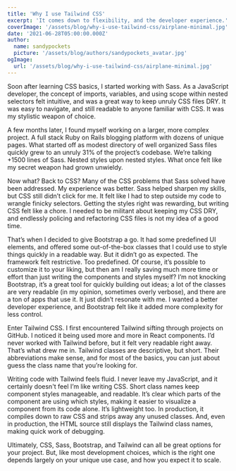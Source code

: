 ```yaml
---
title: 'Why I use Tailwind CSS'
excerpt: 'It comes down to flexibility, and the developer experience.'
coverImage: '/assets/blog/why-i-use-tailwind-css/airplane-minimal.jpg'
date: '2021-06-28T05:00:00.000Z'
author:
  name: sandypockets
  picture: '/assets/blog/authors/sandypockets_avatar.jpg'
ogImage:
  url: '/assets/blog/why-i-use-tailwind-css/airplane-minimal.jpg'
---
```


Soon after learning CSS basics, I started working with Sass. As a JavaScript developer, the concept of imports, variables, and using scope within nested selectors felt intuitive, and was a great way to keep unruly CSS files DRY. It was easy to navigate, and still readable to anyone familiar with CSS. It was my stylistic weapon of choice.

A few months later, I found myself working on a larger, more complex project. A full stack Ruby on Rails blogging platform with dozens of unique pages. What started off as modest directory of well organized Sass files quickly grew to an unruly 31% of the project’s codebase. We’re talking +1500 lines of Sass. Nested styles upon nested styles. What once felt like my secret weapon had grown unwieldy.

Now what? Back to CSS? Many of the CSS problems that Sass solved have been addressed. My experience was better. Sass helped sharpen my skills, but CSS still didn’t click for me. It felt like I had to step outside my code to wrangle finicky selectors. Getting the styles right was rewarding, but writing CSS felt like a chore. I needed to be militant about keeping my CSS DRY, and endlessly policing and refactoring CSS files is not my idea of a good time.

That’s when I decided to give Bootstrap a go. It had some predefined UI elements, and offered some out-of-the-box classes that I could use to style things quickly in a readable way. But it didn’t go as expected. The framework felt restrictive. Too predefined. Of course, it’s possible to customize it to your liking, but then am I really saving much more time or effort than just writing the components and styles myself? I’m not knocking Bootstrap, it’s a great tool for quickly building out ideas; a lot of the classes are very readable (in my opinion, sometimes overly verbose), and there are a ton of apps that use it. It just didn’t resonate with me. I wanted a better developer experience, and Bootstrap felt like it added more complexity for less control.

Enter Tailwind CSS. I first encountered Tailwind sifting through projects on GitHub. I noticed it being used more and more in React components. I’d never worked with Tailwind before, but it felt very readable right away. That’s what drew me in. Tailwind classes are descriptive, but short. Their abbreviations make sense, and for most of the basics, you can just about guess the class name that you’re looking for.

Writing code with Tailwind feels fluid. I never leave my JavaScript, and it certainly doesn't feel I’m like writing CSS. Short class names keep component styles manageable, and readable. It’s clear which parts of the component are using which styles, making it easier to visualize a component from its code alone. It’s lightweight too. In production, it compiles down to raw CSS and strips away any unused classes. And, even in production, the HTML source still displays the Tailwind class names, making quick work of debugging.

Ultimately, CSS, Sass, Bootstrap, and Tailwind can all be great options for your project. But, like most development choices, which is the right one depends largely on your unique use case, and how you expect it to scale.